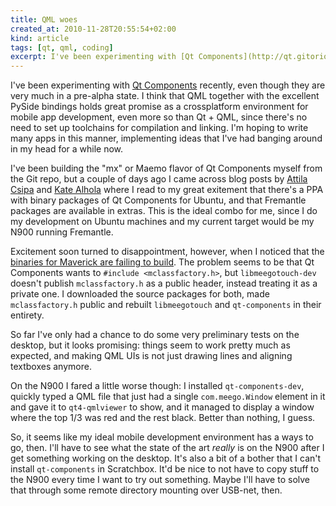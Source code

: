 ```yaml
---
title: QML woes
created_at: 2010-11-28T20:55:54+02:00
kind: article
tags: [qt, qml, coding]
excerpt: I've been experimenting with [Qt Components](http://qt.gitorious.org/qt-components) recently, even though they are very much in a pre-alpha state. I think that QML together with the excellent PySide bindings holds great promise as a crossplatform environment for mobile app development, even more so than Qt + QML, since there's no need to set up toolchains for compilation and linking. I'm hoping to write many apps in this manner, implementing ideas that I've had banging around in my head for a while now.
---
```


I've been experimenting with [Qt
Components](http://qt.gitorious.org/qt-components) recently, even though they
are very much in a pre-alpha state. I think that QML together with the
excellent PySide bindings holds great promise as a crossplatform environment
for mobile app development, even more so than Qt + QML, since there's no need
to set up toolchains for compilation and linking. I'm hoping to write many
apps in this manner, implementing ideas that I've had banging around in my
head for a while now.

I've been building the "mx" or Maemo flavor of Qt Components myself from the
Git repo, but a couple of days ago I came across blog posts by [Attila
Csipa](http://qt-funk.blogspot.com/2010/10/fresh-from-oven-qt-extras-for-ubuntu.html)
and [Kate
Alhola](http://blogs.forum.nokia.com/blog/kate-alholas-forum-nokia-blog/2010/11/14/how-to-make-modern-mobile-applications-with-qt-quick-components)
where I read to my great exitement that there's a PPA with binary packages of
Qt Components for Ubuntu, and that Fremantle packages are available in extras.
This is the ideal combo for me, since I do my development on Ubuntu machines
and my current target would be my N900 running Fremantle.

Excitement soon turned to disappointment, however, when I noticed that the
[binaries for Maverick are failing to
build](https://launchpad.net/~forumnokia/+archive/fn-ppa/+packages). The
problem seems to be that Qt Components wants to `#include <mclassfactory.h>`,
but `libmeegotouch-dev` doesn't publish `mclassfactory.h` as a public header,
instead treating it as a private one. I downloaded the source packages for
both, made `mclassfactory.h` public and rebuilt `libmeegotouch` and
`qt-components` in their entirety.

So far I've only had a chance to do some very preliminary tests on the
desktop, but it looks promising: things seem to work pretty much as expected,
and making QML UIs is not just drawing lines and aligning textboxes anymore.

On the N900 I fared a little worse though: I installed `qt-components-dev`,
quickly typed a QML file that just had a single `com.meego.Window` element in
it and gave it to `qt4-qmlviewer` to show, and it managed to display a window
where the top 1/3 was red and the rest black. Better than nothing, I guess.

So, it seems like my ideal mobile development environment has a ways to go,
then. I'll have to see what the state of the art *really* is on the N900 after
I get something working on the desktop. It's also a bit of a bother that I
can't install `qt-components` in Scratchbox. It'd be nice to not have to copy
stuff to the N900 every time I want to try out something. Maybe I'll have to
solve that through some remote directory mounting over USB-net, then.
